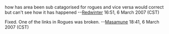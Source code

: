 how has area been sub catagorised for rogues and vice versa would
correct but can't see how it has happened
--[Redwinter](User:Redwinter.md "wikilink") 16:51, 6 March 2007 (CST)

Fixed. One of the links in Rogues was broken.
--[Masamune](User:Masamune.md "wikilink") 18:41, 6 March 2007 (CST)
